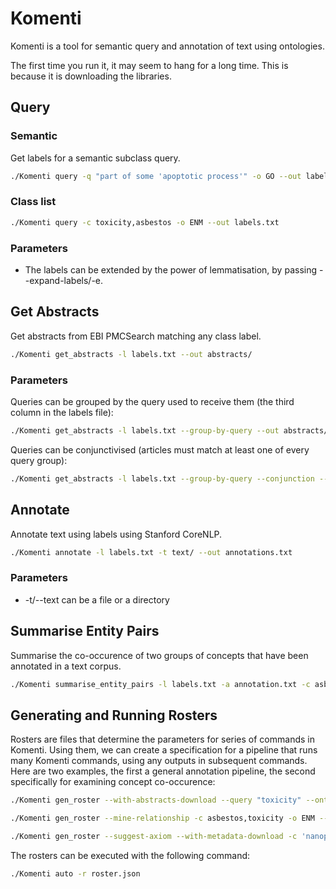 # Komenti

Komenti is a tool for semantic query and annotation of text using ontologies. 

The first time you run it, it may seem to hang for a long time. This is because it is downloading the libraries.

## Query

### Semantic

Get labels for a semantic subclass query.

```bash
./Komenti query -q "part of some 'apoptotic process'" -o GO --out labels.txt
```

### Class list

```bash
./Komenti query -c toxicity,asbestos -o ENM --out labels.txt
```

### Parameters

* The labels can be extended by the power of lemmatisation, by passing --expand-labels/-e.

## Get Abstracts

Get abstracts from EBI PMCSearch matching any class label.

```bash
./Komenti get_abstracts -l labels.txt --out abstracts/
```

### Parameters

Queries can be grouped by the query used to receive them (the third column in the labels file):

```bash
./Komenti get_abstracts -l labels.txt --group-by-query --out abstracts/
```

Queries can be conjunctivised (articles must match at least one of every query group):

```bash
./Komenti get_abstracts -l labels.txt --group-by-query --conjunction --out abstracts/
```

## Annotate

Annotate text using labels using Stanford CoreNLP.

```bash
./Komenti annotate -l labels.txt -t text/ --out annotations.txt
```

### Parameters

* -t/--text can be a file or a directory

## Summarise Entity Pairs

Summarise the co-occurence of two groups of concepts that have been annotated in a text corpus.

```bash
./Komenti summarise_entity_pairs -l labels.txt -a annotation.txt -c asbestos,toxicity
```

## Generating and Running Rosters

Rosters are files that determine the parameters for series of commands in
Komenti. Using them, we can create a specification for a pipeline that runs many
Komenti commands, using any outputs in subsequent commands. Here are two
examples, the first a general annotation pipeline, the second specifically for
examining concept co-occurence:

```bash
./Komenti gen_roster --with-abstracts-download --query "toxicity" --ontology ENM --out roster.json
```

```bash
./Komenti gen_roster --mine-relationship -c asbestos,toxicity -o ENM --out relationship_roster.json
```

```bash
./Komenti gen_roster --suggest-axiom --with-metadata-download -c 'nanoparticle' --ontology ENM --entity nanoparticle,nanocage,nanocell,nanosphere,nanohorn,nanorod,nanotube,nanoshell,'quantum dot' --default-entity nanoparticle --quality 'chemical substance','environmental material' --default-relation has_component_part --out enm_roster.json
```

The rosters can be executed with the following command:

```bash
./Komenti auto -r roster.json
```

